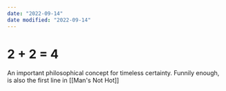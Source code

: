 ```yaml
---
date: "2022-09-14"
date modified: "2022-09-14"
---
```


# 2 + 2 = 4
An important philosophical concept for timeless certainty. Funnily enough, is also the first line in [[Man's Not Hot]]
